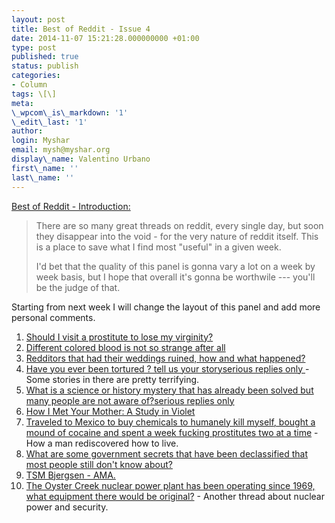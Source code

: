 ```yaml
---
layout: post
title: Best of Reddit - Issue 4
date: 2014-11-07 15:21:28.000000000 +01:00
type: post
published: true
status: publish
categories:
- Column
tags: \[\]
meta:
\_wpcom\_is\_markdown: '1'
\_edit\_last: '1'
author:
login: Myshar
email: mysh@myshar.org
display\_name: Valentino Urbano
first\_name: ''
last\_name: ''
---
```


[Best of Reddit - Introduction:][0]

> There are so many great threads on reddit, every single day, but soon they disappear into the void - for the very nature of reddit itself. This is a place to save what I find most "useful" in a given week.
> 
> I'd bet that the quality of this panel is gonna vary a lot on a week by week basis, but I hope that overall it's gonna be worthwile --- you'll be the judge of that.

Starting from next week I will change the layout of this panel and add more personal comments.

1. [Should I visit a prostitute to lose my virginity?][1]
2. [Different colored blood is not so strange after all][2]
3. [Redditors that had their weddings ruined, how and what happened?][3]
4. [Have you ever been tortured ? tell us your storyserious replies only ][4] - Some stories in there are pretty terrifying.
5. [What is a science or history mystery that has already been solved but many people are not aware of?serious replies only][5]
6. [How I Met Your Mother: A Study in Violet][6]
7. [Traveled to Mexico to buy chemicals to humanely kill myself, bought a mound of cocaine and spent a week fucking prostitutes two at a time][7] - How a man rediscovered how to live.
8. [What are some government secrets that have been declassified that most people still don't know about?][8]
9. [TSM Bjergsen - AMA.][9]
10. [The Oyster Creek nuclear power plant has been operating since 1969, what equipment there would be original?][10] - Another thread about nuclear power and security.


[0]: http://www.myshar.org/best-of-reddit-introduction/
[1]: http://www.reddit.com/r/makemychoice/comments/2knd51/should_i_visit_a_prostitute_to_lose_my_virginity/
[2]: http://www.reddit.com/r/worldbuilding/comments/2koad4/different_colored_blood_is_not_so_strange_after/
[3]: http://www.reddit.com/r/AskReddit/comments/2l17cv/redditors_that_had_their_weddings_ruined_how_and/
[4]: http://www.reddit.com/r/AskReddit/comments/2kyzi4/serious_have_you_ever_been_tortured_tell_us_your/
[5]: http://www.reddit.com/r/AskReddit/comments/2ke5gh/serious_what_is_a_science_or_history_mystery_that/clkujdy
[6]: http://www.reddit.com/r/FanTheories/comments/159tk9/how_i_met_your_mother_a_study_in_violet_xpost/
[7]: http://www.reddit.com/r/casualiama/comments/2lbqym/traveled_to_mexico_to_buy_chemicals_to_humanely/
[8]: http://www.reddit.com/r/AskReddit/comments/2leqe9/what_are_some_government_secrets_that_have_been/
[9]: http://www.reddit.com/r/leagueoflegends/comments/2lel5s/tsm_bjergsen_ama/
[10]: http://www.reddit.com/r/AskEngineers/comments/2ghhqa/the_oyster_creek_nuclear_power_plant_has_been/
